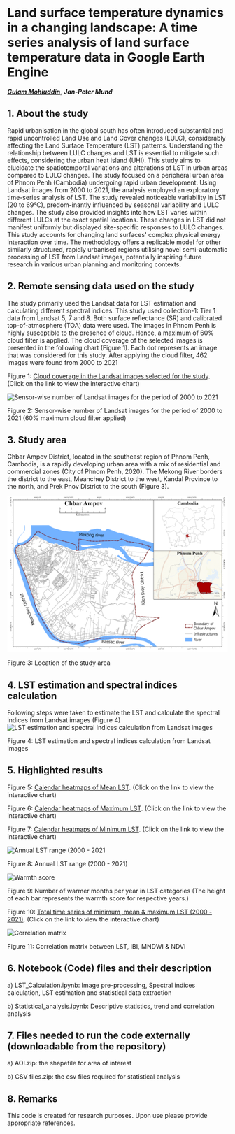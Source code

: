# Land surface temperature dynamics in a changing landscape: A time series analysis of land surface temperature data in Google Earth Engine

***[Gulam Mohiuddin](https://www.linkedin.com/in/mohigeo33/)***, ***Jan-Peter Mund***

## 1. About the study
Rapid urbanisation in the global south has often introduced substantial and rapid uncontrolled Land Use and Land Cover changes (LULC), considerably affecting the Land Surface Temperature (LST) patterns. Understanding the relationship between LULC changes and LST is essential to mitigate such effects, considering the urban heat island (UHI). This study aims to elucidate the spatiotemporal variations and alterations of LST in urban areas compared to LULC changes. The study focused on a peripheral urban area of Phnom Penh (Cambodia) undergoing rapid urban development. Using Landsat images from 2000 to 2021, the analysis employed an exploratory time-series analysis of LST. The study revealed noticeable variability in LST (20 to 69°C), predom-inantly influenced by seasonal variability and LULC changes. The study also provided insights into how LST varies within different LULCs at the exact spatial locations. These changes in LST did not manifest uniformly but displayed site-specific responses to LULC changes. This study accounts for changing land surfaces' complex physical energy interaction over time. The methodology offers a replicable model for other similarly structured, rapidly urbanised regions utilising novel semi-automatic processing of LST from Landsat images, potentially inspiring future research in various urban planning and monitoring contexts.

## 2. Remote sensing data used on the study
The study primarily used the Landsat data for LST estimation and calculating different
spectral indices. This study used collection-1: Tier 1 data from Landsat 5, 7 and 8. Both
surface reflectance (SR) and calibrated top-of-atmosphere (TOA) data were used. The images 
in Phnom Penh is highly susceptible to the presence of cloud. Hence, a
maximum of 60% cloud filter is applied. The cloud coverage of the selected images is
presented in the following chart (Figure 1). Each dot represents an image that was
considered for this study. After applying the cloud filter, 462 images were found from
2000 to 2021

Figure 1: [Cloud coverage in the Landsat images selected for the study](https://mohigeo33.github.io/lst_timeseries/cloud_cover.html). (Click on the link to view the interactive chart)

![Sensor-wise number of Landsat images for the period of 2000 to 2021](number_of_images.png)

Figure 2: Sensor-wise number of Landsat images for the period of 2000 to 2021 (60% maximum cloud filter applied)

## 3. Study area
Chbar Ampov District, located in the southeast region of Phnom Penh, Cambodia, is a rapidly developing urban area 
with a mix of residential and commercial zones (City of Phnom Penh, 2020). The Mekong River borders the district to 
the east, Meanchey District to the west, Kandal Province to the north, and Prek Pnov District to the south (Figure 3).

![Location of the study area](study_area.png)

Figure 3: Location of the study area


## 4. LST estimation and spectral indices calculation
Following steps were taken to estimate the LST and calculate the spectral indices from Landsat images (Figure 4)
![LST estimation and spectral indices calculation from Landsat images](lst_indices_calculation.png)

Figure 4: LST estimation and spectral indices calculation from Landsat images

## 5. Highlighted results

Figure 5: [Calendar heatmaps of Mean LST](https://mohigeo33.github.io/lst_timeseries/calendar_MeanLST.html). (Click on the link to view the interactive chart)

Figure 6: [Calendar heatmaps of Maximum LST](https://mohigeo33.github.io/lst_timeseries/calendar_MaxLST.html). (Click on the link to view the interactive chart)

Figure 7: [Calendar heatmaps of Minimum LST](https://mohigeo33.github.io/lst_timeseries/calendar_MinLST.html). (Click on the link to view the interactive chart)

![Annual LST range (2000 - 2021](Annual_LST_range.png)

Figure 8: Annual LST range (2000 - 2021)

![Warmth score](warmth_score.png)

Figure 9: Number of warmer months per year in LST categories
(The height of each bar represents the warmth score for respective years.)

Figure 10: [Total time series of minimum, mean & maximum LST (2000 - 2021)](https://mohigeo33.github.io/lst_timeseries/LST_trend.html). (Click on the link to view the interactive chart)

![Correlation matrix](correlation_matrix.png)

Figure 11: Correlation matrix between LST, IBI, MNDWI & NDVI

## 6. Notebook (Code) files and their description
a) LST_Calculation.ipynb: Image pre-processing, Spectral indices calculation, LST estimation and statistical data extraction

b) Statistical_analysis.ipynb: Descriptive statistics, trend and correlation analysis

## 7. Files needed to run the code externally (downloadable from the repository)
a) AOI.zip: the shapefile for area of interest

b) CSV files.zip: the csv files required for statistical analysis

## 8. Remarks
This code is created for research purposes. Upon use please provide appropriate references.
